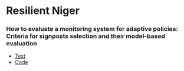 # Resilient Niger
### How to evaluate a monitoring system for adaptive policies: Criteria for signposts selection and their model-based evaluation
* [Text](linkhere)
* [Code](https://github.com/luciofaso/Monitoring_DAP/blob/master/1_Niger/Monitoring_Niger.ipynb)
